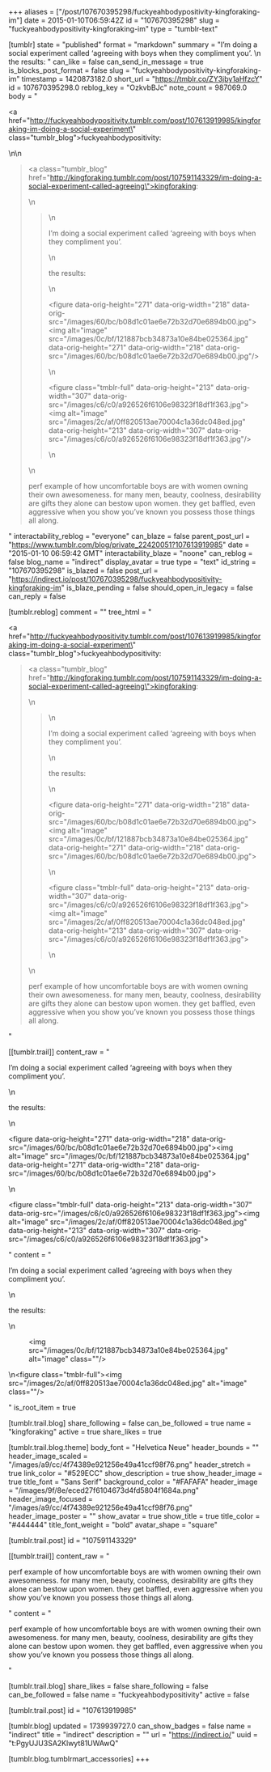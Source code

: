 +++
aliases = ["/post/107670395298/fuckyeahbodypositivity-kingforaking-im"]
date = 2015-01-10T06:59:42Z
id = "107670395298"
slug = "fuckyeahbodypositivity-kingforaking-im"
type = "tumblr-text"

[tumblr]
state = "published"
format = "markdown"
summary = "I’m doing a social experiment called ‘agreeing with boys when they compliment you’. \n the results: "
can_like = false
can_send_in_message = true
is_blocks_post_format = false
slug = "fuckyeahbodypositivity-kingforaking-im"
timestamp = 1420873182.0
short_url = "https://tmblr.co/ZY3jby1aHfzcY"
id = 107670395298.0
reblog_key = "OzkvbBJc"
note_count = 987069.0
body = "<p><a href=\"http://fuckyeahbodypositivity.tumblr.com/post/107613919985/kingforaking-im-doing-a-social-experiment\" class=\"tumblr_blog\">fuckyeahbodypositivity</a>:</p>\n\n<blockquote><p><a class=\"tumblr_blog\" href=\"http://kingforaking.tumblr.com/post/107591143329/im-doing-a-social-experiment-called-agreeing\">kingforaking</a>:</p>\n<blockquote>\n<p>I’m doing a social experiment called ‘agreeing with boys when they compliment you’. </p>\n<p>the results: </p>\n<p><figure data-orig-height=\"271\" data-orig-width=\"218\" data-orig-src=\"/images/60/bc/b08d1c01ae6e72b32d70e6894b00.jpg\"><img alt=\"image\" src=\"/images/0c/bf/121887bcb34873a10e84be025364.jpg\" data-orig-height=\"271\" data-orig-width=\"218\" data-orig-src=\"/images/60/bc/b08d1c01ae6e72b32d70e6894b00.jpg\"/></figure></p>\n<p><figure class=\"tmblr-full\" data-orig-height=\"213\" data-orig-width=\"307\" data-orig-src=\"/images/c6/c0/a926526f6106e98323f18df1f363.jpg\"><img alt=\"image\" src=\"/images/2c/af/0ff820513ae70004c1a36dc048ed.jpg\" data-orig-height=\"213\" data-orig-width=\"307\" data-orig-src=\"/images/c6/c0/a926526f6106e98323f18df1f363.jpg\"/></figure></p>\n</blockquote>\n<p>perf example of how uncomfortable boys are with women owning their own awesomeness. for many men, beauty, coolness, desirability are gifts they alone can bestow upon women. they get baffled, even aggressive when you show you’ve known you possess those things all along. </p></blockquote>"
interactability_reblog = "everyone"
can_blaze = false
parent_post_url = "https://www.tumblr.com/blog/private_22420051?107613919985"
date = "2015-01-10 06:59:42 GMT"
interactability_blaze = "noone"
can_reblog = false
blog_name = "indirect"
display_avatar = true
type = "text"
id_string = "107670395298"
is_blazed = false
post_url = "https://indirect.io/post/107670395298/fuckyeahbodypositivity-kingforaking-im"
is_blaze_pending = false
should_open_in_legacy = false
can_reply = false

[tumblr.reblog]
comment = ""
tree_html = "<p><a href=\"http://fuckyeahbodypositivity.tumblr.com/post/107613919985/kingforaking-im-doing-a-social-experiment\" class=\"tumblr_blog\">fuckyeahbodypositivity</a>:</p><blockquote><p><a class=\"tumblr_blog\" href=\"http://kingforaking.tumblr.com/post/107591143329/im-doing-a-social-experiment-called-agreeing\">kingforaking</a>:</p>\n<blockquote>\n<p>I’m doing a social experiment called ‘agreeing with boys when they compliment you’. </p>\n<p>the results: </p>\n<p><figure data-orig-height=\"271\" data-orig-width=\"218\" data-orig-src=\"/images/60/bc/b08d1c01ae6e72b32d70e6894b00.jpg\"><img alt=\"image\" src=\"/images/0c/bf/121887bcb34873a10e84be025364.jpg\" data-orig-height=\"271\" data-orig-width=\"218\" data-orig-src=\"/images/60/bc/b08d1c01ae6e72b32d70e6894b00.jpg\"></figure></p>\n<p><figure class=\"tmblr-full\" data-orig-height=\"213\" data-orig-width=\"307\" data-orig-src=\"/images/c6/c0/a926526f6106e98323f18df1f363.jpg\"><img alt=\"image\" src=\"/images/2c/af/0ff820513ae70004c1a36dc048ed.jpg\" data-orig-height=\"213\" data-orig-width=\"307\" data-orig-src=\"/images/c6/c0/a926526f6106e98323f18df1f363.jpg\"></figure></p>\n</blockquote>\n<p>perf example of how uncomfortable boys are with women owning their own awesomeness. for many men, beauty, coolness, desirability are gifts they alone can bestow upon women. they get baffled, even aggressive when you show you’ve known you possess those things all along. </p></blockquote>"

[[tumblr.trail]]
content_raw = "<p>I’m doing a social experiment called ‘agreeing with boys when they compliment you’. </p>\n<p>the results: </p>\n<p><figure data-orig-height=\"271\" data-orig-width=\"218\" data-orig-src=\"/images/60/bc/b08d1c01ae6e72b32d70e6894b00.jpg\"><img alt=\"image\" src=\"/images/0c/bf/121887bcb34873a10e84be025364.jpg\" data-orig-height=\"271\" data-orig-width=\"218\" data-orig-src=\"/images/60/bc/b08d1c01ae6e72b32d70e6894b00.jpg\"></figure></p>\n<p><figure class=\"tmblr-full\" data-orig-height=\"213\" data-orig-width=\"307\" data-orig-src=\"/images/c6/c0/a926526f6106e98323f18df1f363.jpg\"><img alt=\"image\" src=\"/images/2c/af/0ff820513ae70004c1a36dc048ed.jpg\" data-orig-height=\"213\" data-orig-width=\"307\" data-orig-src=\"/images/c6/c0/a926526f6106e98323f18df1f363.jpg\"></figure></p>"
content = "<p><p>I&rsquo;m doing a social experiment called &lsquo;agreeing with boys when they compliment you&rsquo;.&nbsp;</p>\n<p>the results:&nbsp;</p>\n<figure><img src=\"/images/0c/bf/121887bcb34873a10e84be025364.jpg\" alt=\"image\" class=\"\"/></figure>\n<figure class=\"tmblr-full\"><img src=\"/images/2c/af/0ff820513ae70004c1a36dc048ed.jpg\" alt=\"image\" class=\"\"/></figure></p>"
is_root_item = true

[tumblr.trail.blog]
share_following = false
can_be_followed = true
name = "kingforaking"
active = true
share_likes = true

[tumblr.trail.blog.theme]
body_font = "Helvetica Neue"
header_bounds = ""
header_image_scaled = "/images/a9/cc/4f74389e921256e49a41ccf98f76.png"
header_stretch = true
link_color = "#529ECC"
show_description = true
show_header_image = true
title_font = "Sans Serif"
background_color = "#FAFAFA"
header_image = "/images/9f/8e/eced27f6104673d4fd5804f1684a.png"
header_image_focused = "/images/a9/cc/4f74389e921256e49a41ccf98f76.png"
header_image_poster = ""
show_avatar = true
show_title = true
title_color = "#444444"
title_font_weight = "bold"
avatar_shape = "square"

[tumblr.trail.post]
id = "107591143329"

[[tumblr.trail]]
content_raw = "<p>perf example of how uncomfortable boys are with women owning their own awesomeness. for many men, beauty, coolness, desirability are gifts they alone can bestow upon women. they get baffled, even aggressive when you show you’ve known you possess those things all along. </p>"
content = "<p>perf example of how uncomfortable boys are with women owning their own awesomeness. for many men, beauty, coolness, desirability are gifts they alone can bestow upon women. they get baffled, even aggressive when you show you&rsquo;ve known you possess those things all along.&nbsp;</p>"

[tumblr.trail.blog]
share_likes = false
share_following = false
can_be_followed = false
name = "fuckyeahbodypositivity"
active = false

[tumblr.trail.post]
id = "107613919985"

[tumblr.blog]
updated = 1739939727.0
can_show_badges = false
name = "indirect"
title = "indirect"
description = ""
url = "https://indirect.io/"
uuid = "t:PgyUJU3SA2Klwyt81UWAwQ"

[tumblr.blog.tumblrmart_accessories]
+++
